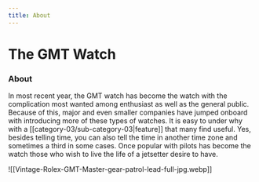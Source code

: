 ```yaml
---
title: About
---
```

# The GMT Watch

### About

In most recent year, the GMT watch has become the watch  with the complication most wanted among enthusiast as well as the general public. Because of this, major and even smaller companies have jumped onboard with introducing more of these types of watches. It is easy to under why with a [[category-03/sub-category-03|feature]] that many find useful. Yes, besides telling time, you can also tell the time in another time zone and sometimes a third in some cases. Once popular with pilots has become the watch those who wish to live the life of a jetsetter desire to have.

![[Vintage-Rolex-GMT-Master-gear-patrol-lead-full-jpg.webp]]

